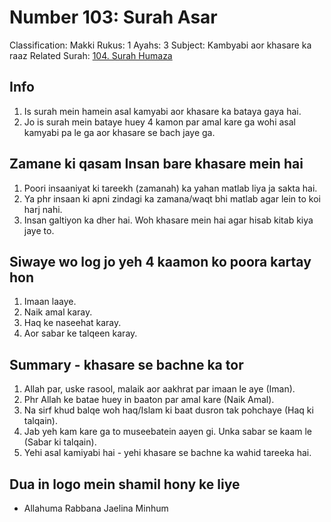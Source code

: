 # Number 103: Surah Asar

Classification: Makki
Rukus: 1
Ayahs: 3
Subject: Kambyabi aor khasare ka raaz
Related Surah: [104. Surah Humaza](./104_Surah_Humaza.md)

## Info

1. Is surah mein hamein asal kamyabi aor khasare ka bataya gaya hai.
2. Jo is surah mein bataye huey 4 kamon par amal kare ga wohi asal kamyabi pa le ga aor khasare se bach jaye ga.

## Zamane ki qasam Insan bare khasare mein hai

1. Poori insaaniyat ki tareekh (zamanah) ka yahan matlab liya ja sakta hai.
2. Ya phr insaan ki apni zindagi ka zamana/waqt bhi matlab agar lein to koi harj nahi.
3. Insan galtiyon ka dher hai. Woh khasare mein hai agar hisab kitab kiya jaye to.

## Siwaye wo log jo yeh 4 kaamon ko poora kartay hon

1. Imaan laaye.
2. Naik amal karay.
3. Haq ke naseehat karay.
4. Aor sabar ke talqeen karay.

## Summary - khasare se bachne ka tor

1. Allah par, uske rasool, malaik aor aakhrat par imaan le aye  (Iman).
2. Phr Allah ke batae huey in baaton par amal kare (Naik Amal).
3. Na sirf khud balqe woh haq/Islam ki baat dusron tak pohchaye (Haq ki talqain).
4. Jab yeh kam kare ga to museebatein aayen gi. Unka sabar se kaam le (Sabar ki talqain).
5. Yehi asal kamiyabi hai - yehi khasare se bachne ka wahid tareeka hai.

## Dua in logo mein shamil hony ke liye

- Allahuma Rabbana Jaelina Minhum
